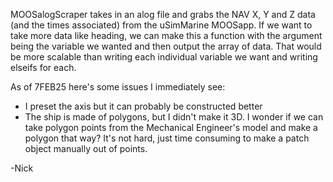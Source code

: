 MOOSalogScraper takes in an alog file and grabs the NAV X, Y and Z data (and the times associated) 
from the uSimMarine MOOSapp.
If we want to take more data like heading, we can make this a function with the argument being the variable we wanted
and then output the array of data.
That would be more scalable than writing each individual variable we want and writing elseifs for each.

As of 7FEB25 here's some issues I immediately see:
- I preset the axis but it can probably be constructed better
- The ship is made of polygons, but I didn't make it 3D. I wonder if we can take polygon points from the Mechanical
  Engineer's model and make a polygon that way? It's not hard, just time consuming to make a patch object manually out of points.

-Nick
